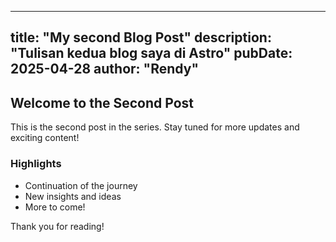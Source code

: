 
---
title: "My second Blog Post"
description: "Tulisan kedua blog saya di Astro"
pubDate: 2025-04-28
author: "Rendy"
---

## Welcome to the Second Post

This is the second post in the series. Stay tuned for more updates and exciting content!

### Highlights

- Continuation of the journey
- New insights and ideas
- More to come!

Thank you for reading!

